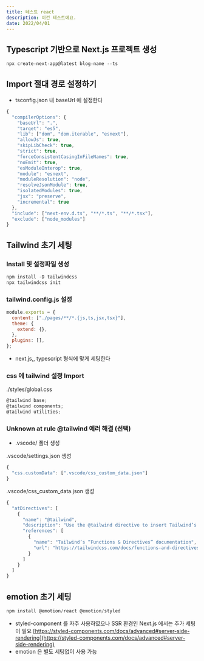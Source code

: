 ```yaml
---
title: 테스트 react
description: 이건 테스트에요.
date: 2022/04/01
---
```


## Typescript 기반으로 Next.js 프로젝트 생성

```jsx
npx create-next-app@latest blog-name --ts
```

## Import 절대 경로 설정하기

- tsconfig.json 내 baseUrl 에 설정한다

```jsx
{
  "compilerOptions": {
    "baseUrl": ".",
    "target": "es5",
    "lib": ["dom", "dom.iterable", "esnext"],
    "allowJs": true,
    "skipLibCheck": true,
    "strict": true,
    "forceConsistentCasingInFileNames": true,
    "noEmit": true,
    "esModuleInterop": true,
    "module": "esnext",
    "moduleResolution": "node",
    "resolveJsonModule": true,
    "isolatedModules": true,
    "jsx": "preserve",
    "incremental": true
  },
  "include": ["next-env.d.ts", "**/*.ts", "**/*.tsx"],
  "exclude": ["node_modules"]
}
```

## Tailwind 초기 세팅

### Install 및 설정파일 생성

```jsx
npm install -D tailwindcss
npx tailwindcss init
```

### tailwind.config.js 설정

```jsx
module.exports = {
  content: ["./pages/**/*.{js,ts,jsx,tsx}"],
  theme: {
    extend: {},
  },
  plugins: [],
};
```

- next.js,, typescript 형식에 맞게 세팅한다

### css 에 tailwind 설정 Import

./styles/global.css

```jsx
@tailwind base;
@tailwind components;
@tailwind utilities;
```

### Unknown at rule @tailwind 에러 해결 (선택)

- .vscode/ 폴더 생성

.vscode/settings.json 생성

```jsx
{
  "css.customData": [".vscode/css_custom_data.json"]
}
```

.vscode/css_custom_data.json 생성

```jsx
{
  "atDirectives": [
    {
      "name": "@tailwind",
      "description": "Use the @tailwind directive to insert Tailwind’s `base`, `components`, `utilities`, and `screens` styles into your CSS.",
      "references": [
        {
          "name": "Tailwind’s “Functions & Directives” documentation",
          "url": "https://tailwindcss.com/docs/functions-and-directives/#tailwind"
        }
      ]
    }
  ]
}
```

## emotion 초기 세팅

```jsx
npm install @emotion/react @emotion/styled
```

- styled-component 를 자주 사용하였으나 SSR 환경인 Next.js 에서는 추가 세팅이 필요
  [https://styled-components.com/docs/advanced#server-side-rendering](https://styled-components.com/docs/advanced#server-side-rendering)
- emotion 은 별도 세팅없이 사용 가능
